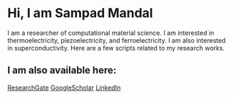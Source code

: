 # Hi, I am Sampad Mandal
I am a researcher of computational material science. I am interested in thermoelectricity, piezoelectricity, and ferroelectricity. I am also interested in superconductivity. Here are a few scripts related to my research works.

## I am also available here:
[ResearchGate](https://www.researchgate.net/profile/Sampad-Mandal) 
[GoogleScholar](https://scholar.google.com/citations?user=fx1RkaYAAAAJ&hl=en) 
[LinkedIn](https://www.linkedin.com/in/sampad-mandal-%E0%A6%B8%E0%A6%AE%E0%A7%8D%E0%A6%AA%E0%A6%A6-%E0%A6%AE%E0%A6%A8%E0%A7%8D%E0%A6%A1%E0%A6%B2-263360169/)
